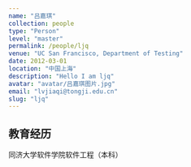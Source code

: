 ```yaml
---
name: "吕嘉琪"
collection: people
type: "Person"
level: "master"
permalink: /people/ljq
venue: "UC San Francisco, Department of Testing"
date: 2012-03-01
location: "中国上海"
description: "Hello I am ljq"
avatar: "avatar/吕嘉琪图片.jpg"
email: "lvjiaqi@tongji.edu.cn"
slug: "ljq"
---
```



## 教育经历
同济大学软件学院软件工程（本科）